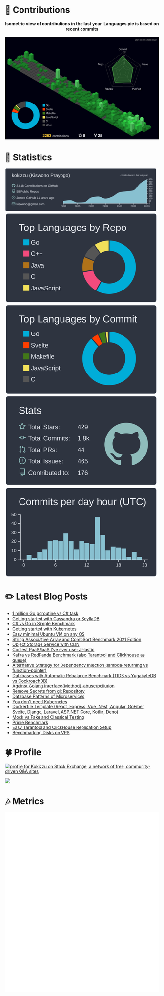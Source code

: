 
# :sparkling_heart: Contributions

<h4 align="center">Isometric view of contributions in the last year. Languages pie is based on recent commits</h4>
<p align="center">
	<a href="./profile-3d-contrib/profile-night-green.svg">
		<img width="900em" src="./profile-3d-contrib/profile-night-green.svg">
	</a>
</p>

# :dizzy: Statistics

![profile-details](profile-summary-card-output/nord_dark/0-profile-details.svg)
![stats](profile-summary-card-output/nord_dark/1-repos-per-language.svg)
![most-commit-language](profile-summary-card-output/nord_dark/2-most-commit-language.svg)
![stats](profile-summary-card-output/nord_dark/3-stats.svg)
![productive-time](profile-summary-card-output/nord_dark/4-productive-time.svg)

# :pencil2: Latest Blog Posts

<!-- BLOG-POST-LIST:START -->

- [1 million Go goroutine vs C# task](https://kokizzu.blogspot.com/2022/03/1-million-go-goroutine-vs-c-task.html)
- [Getting started with Cassandra or ScyllaDB](https://kokizzu.blogspot.com/2022/03/getting-started-with-cassandra.html)
- [C# vs Go in Simple Benchmark](https://kokizzu.blogspot.com/2022/02/c-vs-go-in-simple-benchmark.html)
- [Getting started with Kubernetes](https://kokizzu.blogspot.com/2022/01/getting-started-with-kubernetes.html)
- [Easy minimal Ubuntu VM on any OS](https://kokizzu.blogspot.com/2022/01/easy-minimal-ubuntu-vm.html)
- [String Associative Array and CombSort Benchmark 2021 Edition](https://kokizzu.blogspot.com/2021/12/string-associative-array-and-combsort.html)
- [Object Storage Service with CDN](https://kokizzu.blogspot.com/2021/12/storage-service-with-cdn.html)
- [Coolest PaaS/IaaS I&#39;ve ever use: Jelastic](https://kokizzu.blogspot.com/2021/12/coolest-paas-ive-ever-use-jelastic.html)
- [Kafka vs RedPanda Benchmark &lpar;also Tarantool and Clickhouse as queue&rpar;](https://kokizzu.blogspot.com/2021/11/kafka-vs-redpanda-benchmark.html)
- [Alternative Strategy for Dependency Injection &lpar;lambda-returning vs function-pointer&rpar;](https://kokizzu.blogspot.com/2021/11/alternative-strategy-for-dependency.html)
- [Databases with Automatic Rebalance Benchmark &lpar;TIDB vs YugabyteDB vs CockroachDB&rpar;](https://kokizzu.blogspot.com/2021/11/databases-with-automatic-rebalance.html)
- [Against Golang Interface{Method}-abuse/pollution](https://kokizzu.blogspot.com/2021/09/fight-against-golang-interfacemethod.html)
- [Remove Secrets from git Repository](https://kokizzu.blogspot.com/2021/09/remove-secrets-from-git-repository.html)
- [Database Patterns of Microservices](https://kokizzu.blogspot.com/2021/08/database-patterns-of-microservices.html)
- [You don&#39;t need Kubernetes](https://kokizzu.blogspot.com/2021/08/you-dont-need-kubernetes.html)
- [Dockerfile Template &lpar;React, Express, Vue, Nest, Angular, GoFiber, Svelte, Django, Laravel, ASP.NET Core, Kotlin, Deno&rpar;](https://kokizzu.blogspot.com/2021/08/dockerfile-template-react-express-vue.html)
- [Mock vs Fake and Classical Testing](https://kokizzu.blogspot.com/2021/07/mock-vs-fake-and-classical-testing.html)
- [Prime Benchmark](https://kokizzu.blogspot.com/2021/07/prime-benchmark.html)
- [Easy Tarantool and ClickHouse Replication Setup](https://kokizzu.blogspot.com/2021/05/easy-tarantool-clickhouse-replication-setup.html)
- [Benchmarking Disks on VPS](https://kokizzu.blogspot.com/2021/05/benchmarking-disks-on-vps.html)

<!-- BLOG-POST-LIST:END -->

# :four_leaf_clover: Profile

<a href="https://stackexchange.com/users/1262084"><img src="https://stackexchange.com/users/flair/1262084.png" width="208" height="58" alt="profile for Kokizzu on Stack Exchange, a network of free, community-driven Q&amp;A sites" title="profile for Kokizzu on Stack Exchange, a network of free, community-driven Q&amp;A sites"></a>

<a class="badge-base__link LI-simple-link" href="https://id.linkedin.com/in/kokizzu?trk=profile-badge">
<img src="https://img.shields.io/badge/LinkedIn-0077B5?style=for-the-badge&logo=linkedin&logoColor=white">
</a>

# :notes: Metrics

<p align="center">
	<img width="625em" src="./github-metrics.svg" />
</p>
